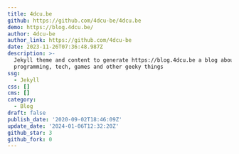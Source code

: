 ```yaml
---
title: 4dcu.be
github: https://github.com/4dcu-be/4dcu.be
demo: https://blog.4dcu.be/
author: 4dcu-be
author_link: https://github.com/4dcu-be
date: 2023-11-26T07:36:48.987Z
description: >-
  Jekyll theme and content to generate https://blog.4dcu.be a blog about
  programming, tech, games and other geeky things
ssg:
  - Jekyll
css: []
cms: []
category:
  - Blog
draft: false
publish_date: '2020-09-02T18:46:09Z'
update_date: '2024-01-06T12:32:20Z'
github_star: 3
github_fork: 0
---
```

